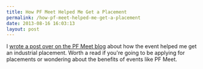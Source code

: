 ```yaml
---
title: How PF Meet Helped Me Get a Placement
permalink: /how-pf-meet-helped-me-get-a-placement
date: 2013-08-16 16:03:13
layout: post
---
```


I [wrote a post over on the PF Meet blog](http://www.pfmeet.co.uk/how-pf-meet-helped-me-get-a-placement) about how the event helped me get an industrial placement. Worth a read if you're going to be applying for placements or wondering about the benefits of events like PF Meet.